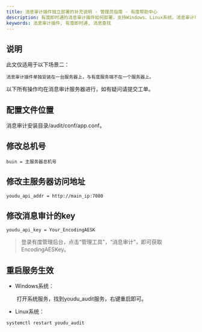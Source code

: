 ```yaml
---
title: 消息审计插件独立部署的补充说明 - 管理员指南 - 有度帮助中心
description: 有度即时通的消息审计插件如何部署，支持Windows、Linux系统，消息审计可以用户审计客户端的聊天信息，包括文字、图片、文件。
keywords: 消息审计插件, 有度即时通, 消息查找
---
```


## 说明

此文仅适用于以下场景二：

```
消息审计插件单独安装在一台服务器上，与有度服务端不在一个服务器上。
```

以下所有操作均在消息审计服务器进行，如有疑问请提交工单。

## 配置文件位置

消息审计安装目录/audit/conf/app.conf。

## 修改总机号
```
buin = 主服务器总机号
```

## 修改主服务器访问地址

```
youdu_api_addr = http://main_ip:7080
```

## 修改消息审计的key

```
youdu_api_key = Your_EncodingAESK
```

> 登录有度管理后台，点击“管理工具”，“消息审计”，即可获取EncodingAESKey。

## 重启服务生效

- Windows系统：

  ​	打开系统服务，找到youdu_audit服务，右键重启即可。

- Linux系统：

```
systemctl restart youdu_audit
```
